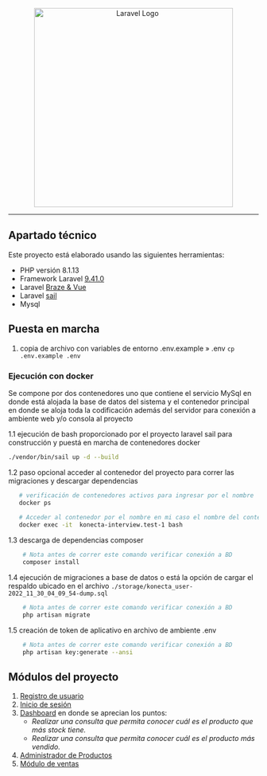 <p align="center"><a href="https://laravel.com" target="_blank"><img src="https://uploads-ssl.webflow.com/62163e8c328ad285342080f0/621642b049155333353ec220_logo.svg" width="400" alt="Laravel Logo"></a></p>
<hr>

## Apartado técnico

Este proyecto está elaborado usando las siguientes herramientas:
* PHP versión 8.1.13
* Framework Laravel [9.41.0](https://laravel.com/docs/9.x/installation)
* Laravel [Braze & Vue](https://laravel.com/docs/9.x/starter-kits#laravel-breeze)
* Laravel [sail](https://laravel.com/docs/9.x/sail)
* Mysql

## Puesta en marcha

1. copia de archivo con variables de entorno .env.example » .env ``cp .env.example .env``

### Ejecución con docker

Se compone por dos contenedores uno que contiene el servicio MySql en donde está alojada la base de datos del sistema y
el contenedor principal en donde se aloja toda la codificación además del servidor para conexión a ambiente web y/o consola al proyecto

1.1 ejecución de bash proporcionado por el proyecto laravel sail para construcción y puestá en marcha de contenedores docker

```bash
./vendor/bin/sail up -d --build
```

1.2 paso opcional acceder al contenedor del proyecto para correr las migraciones y descargar dependencias
```bash
   # verificación de contenedores activos para ingresar por el nombre
   docker ps
   
   # Acceder al contenedor por el nombre en mi caso el nombre del contenedor corresponde a konecta-interview.test-1
   docker exec -it  konecta-interview.test-1 bash
```

1.3 descarga de dependencias composer

```bash
    # Nota antes de correr este comando verificar conexión a BD
    composer install
```

1.4 ejecución de migraciones a base de datos o está la opción de cargar el respaldo ubicado en el archivo `./storage/konecta_user-2022_11_30_04_09_54-dump.sql`

```bash
    # Nota antes de correr este comando verificar conexión a BD
    php artisan migrate
```

1.5 creación de token de aplicativo en archivo de ambiente .env

```bash
    # Nota antes de correr este comando verificar conexión a BD
    php artisan key:generate --ansi
```


## Módulos del proyecto

1. [Registro de usuario](http://www.localhost/register)
2. [Inicio de sesión](http://www.localhost/login)
3. [Dashboard](http://www.localhost/dashboard) en donde se aprecian los puntos:
   * _Realizar una consulta que permita conocer cuál es el producto que más stock tiene._
   * _Realizar una consulta que permita conocer cuál es el producto más vendido._
4. [Administrador de Productos](http://www.localhost/products)
5. [Módulo de ventas](http://www.localhost/sales)

